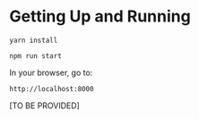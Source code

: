 # Getting Up and Running


```
yarn install

```

```
npm run start
```


In your browser, go to:

```
http://localhost:8000
```

[TO BE PROVIDED]

